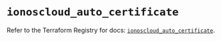 # `ionoscloud_auto_certificate`

Refer to the Terraform Registry for docs: [`ionoscloud_auto_certificate`](https://registry.terraform.io/providers/ionos-cloud/ionoscloud/6.7.10/docs/resources/auto_certificate).

